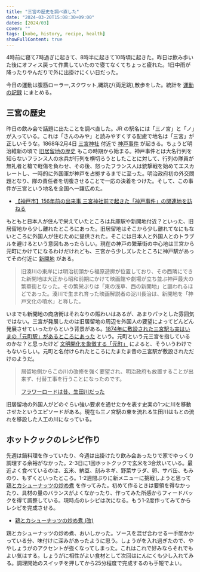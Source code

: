 ```yaml
---
title: "三宮の歴史を調べ直した"
date: "2024-03-20T15:08:30+09:00"
dates: [2024/03]
cover: ""
tags: [kobe, history, recipe, health]
showFullContent: true
---
```


4時前に寝て7時過ぎに起きて、8時半に起きて10時頃に起きた。昨日は飲み歩いた後にオフィス戻って作業していたので寝てなくてちょっと疲れた。1日中雨が降ったりやんだりで外に出掛けにくい日だった。

今日の運動は腹筋ローラー,スクワット,縄跳び(両足跳),散歩をした。統計を [運動の記録](https://docs.google.com/spreadsheets/d/1bg85QtM-LciUgey8I79uI7vW2PEwsP6TVdeIRVkACBg/edit?usp=sharing) にまとめる。

## 三宮の歴史

昨日の飲み会で話題に出たことを調べ直した。JR の駅名には「三ノ宮」と「ノ」が入っている。これは「さんのみや」と読みやすくする配慮で地名は「三宮」が正しいそうな。1868年2月4日 [三宮神社](https://sannomiyajinja.jp/) 付近で [神戸事件](https://ja.wikipedia.org/wiki/%E7%A5%9E%E6%88%B8%E4%BA%8B%E4%BB%B6) が起きる。ちょうど明治維新の頃で [旧居留地の歴史](https://www.kobe-kyoryuchi.com/history/) もこの時期から始まる。神戸事件とは大名行列を知らないフランス人の水兵が行列を横切ろうとしたことに対して、行列の隊員が無礼者と槍で軽傷を負わせ、その後、怒ったフランス人は銃撃戦を始めてエスカレートし、一時的に外国軍が神戸を占拠するまでに至った。明治政府初の外交問題となり、隊の責任者を切腹させることで一応の決着をつけた。そして、この事件が三宮という地名を全国へ一躍広めた。

* [【神戸市】156年前の出来事 三宮神社前で起きた「神戸事件」の関連地を訪ねる](https://news.yahoo.co.jp/expert/articles/12d71f1aa47dc71cf90822789d030cfbe0ad46d8)

もともと日本人が住んで栄えていたところは兵庫駅や新開地付近？といった、旧居留地から少し離れたところにあった。旧居留地はそこから少し離れてなにもないところに外国人が住むために提供された。そこには日本人と外国人とのトラブルを避けるという意図もあったらしい。現在の神戸の繁華街の中心地は三宮から元町にかけてになるわけだけれども、三宮から少しズレたところに神戸駅があってその付近に [新開地](https://ja.wikipedia.org/wiki/%E6%96%B0%E9%96%8B%E5%9C%B0) がある。

> 旧湊川の東岸には明治初頭から福原遊廓が位置しており、その西隣にできた新開地は大正から昭和前期にかけて映画館や劇場が立ち並ぶ神戸最大の繁華街となった。その繁栄ぶりは「東の浅草、西の新開地」と謳われるほどであった。湊川で生まれ育った映画解説者の淀川長治は、新開地を「神戸文化の噴水」と称した。

いまでも新開地の商店街はそれなりの賑わいはあるが、あまりパッとした雰囲気ではない。三宮が発展したのは旧居留地の周辺を外国人の要望によってどんどん発展させていったからという背景がある。[1874年に敷設された三宮駅も実はいまの「元町駅」があるところにあった](https://www.city.kobe.lg.jp/documents/45346/mf-2_sannnomiyahamotomotomotomachi.pdf) という。元町という元三宮を指しているのかな？と思ったけど [文明開化を象徴する「元町」](https://smtrc.jp/town-archives/city/kobe/p05.html) によると、そういうわけでもないらしい。元町と名付けられたところにたまたま昔の三宮駅が敷設されただけのようだ。

> 居留地側からこの川の改修を強く要望され、明治政府も放置することが出来ず、付替工事を行うことになったのです。
> 
> [フラワーロードは昔、生田川だった](https://www.city.kobe.lg.jp/a43553/kurashi/machizukuri/river/ikuta.html)

旧居留地の外国人がどのぐらい強い要求を通せたかを表す史実の1つに川を移動させたというエピソードがある。現在も三ノ宮駅の東を流れる生田川はもとの流れを移設した人工の川になっている。

## ホットクックのレシピ作り

先週は鍋料理を作っていたり、今週は出掛けたり飲み会あったりで家でゆっくり調理する余裕がなかった。2-3日に1回ホットクックで玄米を3合炊いている。最近よく食べているのは、玄米、納豆、刻みネギ、野菜サラダ、卵、サバ缶、もみのり、もずくといったところ。1-2週間ぶりに新メニューに挑戦しようと思って [鶏とカシューナッツの炒め煮](https://cocoroplus.jp.sharp/kitchen/recipe/hotcook/KN-HW16G/R4055) を作ってみた。初めて作るときは要領を得なかったり、具材の量のバランスがよくなかったり、作ってみた所感からフィードバックを得て調整している。現時点のレシピは次になる。もう1-2度作ってみてからレシピを完成させる。

* [鶏とカシューナッツの炒め煮 (改)](https://getupnote.com/share/notes/3ztcTpBat7RA2IpEjuoFzq1JKMf2/fec30894-b6c4-486f-ba5b-430998a19b0e)

鶏とカシューナッツの炒め煮、おいしかった。ソースを混ぜ合わせる一手間かかっている分、味付けに深みがあったように思う。しょうがを入れ過ぎたので、ややしょうがのアクセントが強くなってしまった。これはこれで好みならそれでもよい気はする。しょうがに相性がよい食材として次回はにんにくも少し入れてみる。調理開始のスイッチを押してから25分程度で完成するのも手短でよい。
